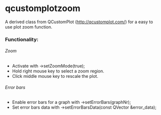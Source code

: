 # qcustomplotzoom
A derived class from QCustomPlot (http://qcustomplot.com/) for a easy to use plot zoom function.


### Functionality: 

###### Zoom
- Activate with ->setZoomMode(true);
- Hold right mouse key to select a zoom region. 
- Click middle mouse key to rescale the plot.


###### Error bars
- Enable error bars for a graph with ->setErrorBars(graphNr);
- Set error bars data with ->setErrorBarsData(const QVector<double> &error_data);

